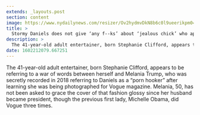 ```yaml
--- 
extends: _layouts.post 
section: content 
image: https://www.nydailynews.com/resizer/Ov2hydmvDkN8b6c0l9ueerikpm0=/1200x0/left/middle/cloudfront-us-east-1.images.arcpublishing.com/tronc/IVLLBPFYEBC7VPSUMWB44YMT2U.jpg 
title: > 
  Stormy Daniels does not give ‘any f--ks’ about ‘jealous chick’ who appears to be Melania Trump 
description: > 
  The 41-year-old adult entertainer, born Stephanie Clifford, appears to be referring to a war of words between herself and Melania Trump, who was secretly recorded in 2018 referring to Daniels as a “porn hooker” after learning she was being photographed for Vogue magazine.Melania, 50, has not been asked to grace the cover of that fashion glossy since her husband became president, though the previous first lady, Michelle Obama, did Vogue three times. 
date: 1602212079.667251 
--- 
```

The 41-year-old adult entertainer, born Stephanie Clifford, appears to be referring to a war of words between herself and Melania Trump, who was secretly recorded in 2018 referring to Daniels as a “porn hooker” after learning she was being photographed for Vogue magazine. Melania, 50, has not been asked to grace the cover of that fashion glossy since her husband became president, though the previous first lady, Michelle Obama, did Vogue three times.